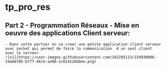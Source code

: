 # tp_pro_res
## Part 2 - Programmation Réseaux - Mise en oeuvre des applications Client serveur:
    - Dans cette partier en va creer une petite application client serveur avec socket qui permet de faire la communication  d un seul client avec le serveur.
    ![s1](https://user-images.githubusercontent.com/102295113/159930806-24a66785-b77f-46cb-a208-2c61412bb8ee.png)
